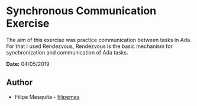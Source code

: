 # Synchronous Communication Exercise

The aim of this exercise was practice communication between tasks in Ada. For that I used Rendezvous, Rendezvous is the basic mechanism for synchronization and communication of Ada tasks.

**Date:** 04/05/2019

## Author

* Filipe Mesquita - [filipemes](https://github.com/filipemes)
